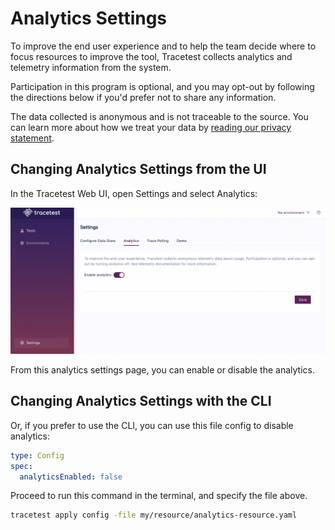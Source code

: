 # Analytics Settings

To improve the end user experience and to help the team decide where to focus resources to improve the tool, Tracetest collects analytics and telemetry information from the system.

Participation in this program is optional, and you may opt-out by following the directions below if you'd prefer not to share any information.

The data collected is anonymous and is not traceable to the source. You can learn more about how we treat your data by [reading our privacy statement](https://kubeshop.io/privacy).

## Changing Analytics Settings from the UI

In the Tracetest Web UI, open Settings and select Analytics:

![Analytics Settings](./img/analytics-settings.png)

From this analytics settings page, you can enable or disable the analytics.

## Changing Analytics Settings with the CLI

Or, if you prefer to use the CLI, you can use this file config to disable analytics:

```yaml
type: Config
spec:
  analyticsEnabled: false
```

Proceed to run this command in the terminal, and specify the file above.

```bash
tracetest apply config -file my/resource/analytics-resource.yaml
```

